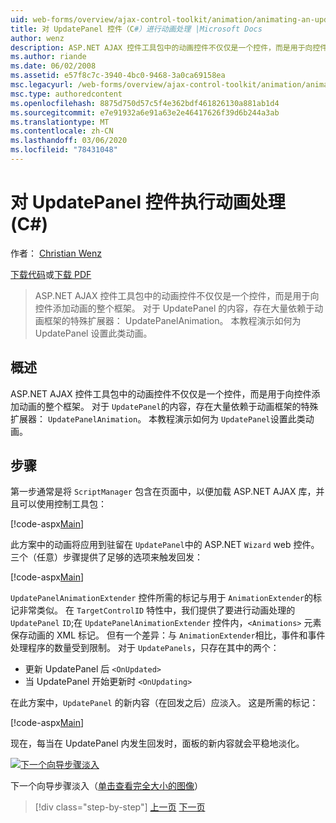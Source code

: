 ```yaml
---
uid: web-forms/overview/ajax-control-toolkit/animation/animating-an-updatepanel-control-cs
title: 对 UpdatePanel 控件（C#）进行动画处理 |Microsoft Docs
author: wenz
description: ASP.NET AJAX 控件工具包中的动画控件不仅仅是一个控件，而是用于向控件添加动画的整个框架。 有关 ... 的内容
ms.author: riande
ms.date: 06/02/2008
ms.assetid: e57f8c7c-3940-4bc0-9468-3a0ca69158ea
msc.legacyurl: /web-forms/overview/ajax-control-toolkit/animation/animating-an-updatepanel-control-cs
msc.type: authoredcontent
ms.openlocfilehash: 8875d750d57c5f4e362bdf461826130a881ab1d4
ms.sourcegitcommit: e7e91932a6e91a63e2e46417626f39d6b244a3ab
ms.translationtype: MT
ms.contentlocale: zh-CN
ms.lasthandoff: 03/06/2020
ms.locfileid: "78431048"
---
```

# <a name="animating-an-updatepanel-control-c"></a>对 UpdatePanel 控件执行动画处理 (C#)

作者： [Christian Wenz](https://github.com/wenz)

[下载代码](https://download.microsoft.com/download/9/3/f/93f8daea-bebd-4821-833b-95205389c7d0/UpdatePanelAnimation1.cs.zip)或[下载 PDF](https://download.microsoft.com/download/b/6/a/b6ae89ee-df69-4c87-9bfb-ad1eb2b23373/updatepanelanimation1CS.pdf)

> ASP.NET AJAX 控件工具包中的动画控件不仅仅是一个控件，而是用于向控件添加动画的整个框架。 对于 UpdatePanel 的内容，存在大量依赖于动画框架的特殊扩展器： UpdatePanelAnimation。 本教程演示如何为 UpdatePanel 设置此类动画。

## <a name="overview"></a>概述

ASP.NET AJAX 控件工具包中的动画控件不仅仅是一个控件，而是用于向控件添加动画的整个框架。 对于 `UpdatePanel`的内容，存在大量依赖于动画框架的特殊扩展器： `UpdatePanelAnimation`。 本教程演示如何为 `UpdatePanel`设置此类动画。

## <a name="steps"></a>步骤

第一步通常是将 `ScriptManager` 包含在页面中，以便加载 ASP.NET AJAX 库，并且可以使用控制工具包：

[!code-aspx[Main](animating-an-updatepanel-control-cs/samples/sample1.aspx)]

此方案中的动画将应用到驻留在 `UpdatePanel`中的 ASP.NET `Wizard` web 控件。 三个（任意）步骤提供了足够的选项来触发回发：

[!code-aspx[Main](animating-an-updatepanel-control-cs/samples/sample2.aspx)]

`UpdatePanelAnimationExtender` 控件所需的标记与用于 `AnimationExtender`的标记非常类似。 在 `TargetControlID` 特性中，我们提供了要进行动画处理的 `UpdatePanel` `ID`;在 `UpdatePanelAnimationExtender` 控件内，`<Animations>` 元素保存动画的 XML 标记。 但有一个差异：与 `AnimationExtender`相比，事件和事件处理程序的数量受到限制。 对于 `UpdatePanels`，只存在其中的两个：

- 更新 UpdatePanel 后 `<OnUpdated>`
- 当 UpdatePanel 开始更新时 `<OnUpdating>`

在此方案中，`UpdatePanel` 的新内容（在回发之后）应淡入。 这是所需的标记：

[!code-aspx[Main](animating-an-updatepanel-control-cs/samples/sample3.aspx)]

现在，每当在 UpdatePanel 内发生回发时，面板的新内容就会平稳地淡化。

[![下一个向导步骤淡入](animating-an-updatepanel-control-cs/_static/image2.png)](animating-an-updatepanel-control-cs/_static/image1.png)

下一个向导步骤淡入（[单击查看完全大小的图像](animating-an-updatepanel-control-cs/_static/image3.png)）

> [!div class="step-by-step"]
> [上一页](changing-an-animation-using-client-side-code-cs.md)
> [下一页](dynamically-controlling-updatepanel-animations-cs.md)
